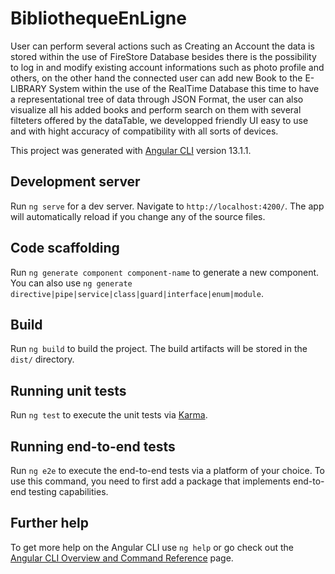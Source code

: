 # BibliothequeEnLigne

User can perform several actions such as Creating an Account the data is stored within the use of FireStore Database besides there is the possibility to log in and modify existing account informations such as photo profile and others, on the other hand the connected user can add new Book to the E-LIBRARY System within the use of the RealTime Database this time to have a representational tree of data through JSON Format, the user can also visualize all his added books and perform search on them with several filteters offered by the dataTable, we developped friendly UI easy to use and with hight accuracy of compatibility with all sorts of devices.

This project was generated with [Angular CLI](https://github.com/angular/angular-cli) version 13.1.1.

## Development server

Run `ng serve` for a dev server. Navigate to `http://localhost:4200/`. The app will automatically reload if you change any of the source files.

## Code scaffolding

Run `ng generate component component-name` to generate a new component. You can also use `ng generate directive|pipe|service|class|guard|interface|enum|module`.

## Build

Run `ng build` to build the project. The build artifacts will be stored in the `dist/` directory.

## Running unit tests

Run `ng test` to execute the unit tests via [Karma](https://karma-runner.github.io).

## Running end-to-end tests

Run `ng e2e` to execute the end-to-end tests via a platform of your choice. To use this command, you need to first add a package that implements end-to-end testing capabilities.

## Further help

To get more help on the Angular CLI use `ng help` or go check out the [Angular CLI Overview and Command Reference](https://angular.io/cli) page.
